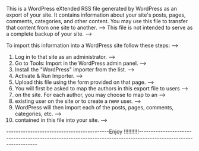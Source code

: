 This is a WordPress eXtended RSS file generated by WordPress as an export of your site.
It contains information about your site's posts, pages, comments, categories, and other content.
You may use this file to transfer that content from one site to another. -->
This file is not intended to serve as a complete backup of your site. -->

To import this information into a WordPress site follow these steps: -->
1. Log in to that site as an administrator. -->
2. Go to Tools: Import in the WordPress admin panel. -->
3. Install the "WordPress" importer from the list. -->
4. Activate & Run Importer. -->
5. Upload this file using the form provided on that page. -->
6. You will first be asked to map the authors in this export file to users -->
7. on the site. For each author, you may choose to map to an -->
8. existing user on the site or to create a new user. -->
9. WordPress will then import each of the posts, pages, comments, categories, etc. -->
10. contained in this file into your site. -->


-------------------------------------------Enjoy !!!!!!!!!!-----------------------------------------------------------------------------------------------------------------
